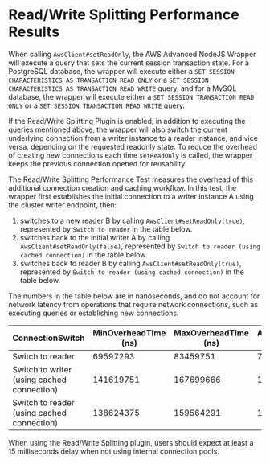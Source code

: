 # Read/Write Splitting Performance Results

When calling `AwsClient#setReadOnly`, the AWS Advanced NodeJS Wrapper will execute a query that sets the current session transaction state.
For a PostgreSQL database, the wrapper will execute either a `SET SESSION CHARACTERISTICS AS TRANSACTION READ ONLY` or a `SET SESSION CHARACTERISTICS AS TRANSACTION READ WRITE` query, and for a MySQL database,
the wrapper will execute either a `SET SESSION TRANSACTION READ ONLY` or a `SET SESSION TRANSACTION READ WRITE` query.

If the Read/Write Splitting Plugin is enabled, in addition to executing the queries mentioned above,
the wrapper will also switch the current underlying connection from a writer instance to a reader instance, and vice versa, depending on the requested readonly state.
To reduce the overhead of creating new connections each time `setReadOnly` is called, the wrapper keeps the previous connection opened for reusability.

The Read/Write Splitting Performance Test measures the overhead of this additional connection creation and caching workflow.
In this test, the wrapper first establishes the initial connection to a writer instance A using the cluster writer endpoint, then:

1. switches to a new reader B by calling `AwsClient#setReadOnly(true)`, represented by `Switch to reader` in the table below.
2. switches back to the initial writer A by calling `AwsClient#setReadOnly(false)`, represented by `Switch to reader (using cached connection)` in the table below.
3. switches back to reader B by calling `AwsClient#setReadOnly(true)`, represented by `Switch to reader (using cached connection)` in the table below.

The numbers in the table below are in nanoseconds, and do not account for network latency from operations that require network connections, such as executing queries or establishing new connections.

| ConnectionSwitch                           | MinOverheadTime (ns) | MaxOverheadTime (ns) | AvgOverheadTime (ns) |
| ------------------------------------------ | -------------------- | -------------------- | -------------------- |
| Switch to reader                           | 69597293             | 83459751             | 77004721             |
| Switch to writer (using cached connection) | 141619751            | 167699666            | 151332779            |
| Switch to reader (using cached connection) | 138624375            | 159564291            | 150139892            |

When using the Read/Write Splitting plugin, users should expect at least a 15 milliseconds delay when not using internal connection pools.
